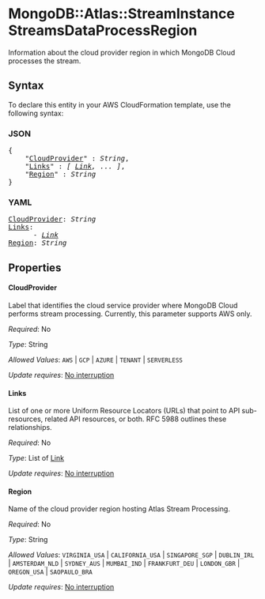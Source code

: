 # MongoDB::Atlas::StreamInstance StreamsDataProcessRegion

Information about the cloud provider region in which MongoDB Cloud processes the stream.

## Syntax

To declare this entity in your AWS CloudFormation template, use the following syntax:

### JSON

<pre>
{
    "<a href="#cloudprovider" title="CloudProvider">CloudProvider</a>" : <i>String</i>,
    "<a href="#links" title="Links">Links</a>" : <i>[ <a href="link.md">Link</a>, ... ]</i>,
    "<a href="#region" title="Region">Region</a>" : <i>String</i>
}
</pre>

### YAML

<pre>
<a href="#cloudprovider" title="CloudProvider">CloudProvider</a>: <i>String</i>
<a href="#links" title="Links">Links</a>: <i>
      - <a href="link.md">Link</a></i>
<a href="#region" title="Region">Region</a>: <i>String</i>
</pre>

## Properties

#### CloudProvider

Label that identifies the cloud service provider where MongoDB Cloud performs stream processing. Currently, this parameter supports AWS only.

_Required_: No

_Type_: String

_Allowed Values_: <code>AWS</code> | <code>GCP</code> | <code>AZURE</code> | <code>TENANT</code> | <code>SERVERLESS</code>

_Update requires_: [No interruption](https://docs.aws.amazon.com/AWSCloudFormation/latest/UserGuide/using-cfn-updating-stacks-update-behaviors.html#update-no-interrupt)

#### Links

List of one or more Uniform Resource Locators (URLs) that point to API sub-resources, related API resources, or both. RFC 5988 outlines these relationships.

_Required_: No

_Type_: List of <a href="link.md">Link</a>

_Update requires_: [No interruption](https://docs.aws.amazon.com/AWSCloudFormation/latest/UserGuide/using-cfn-updating-stacks-update-behaviors.html#update-no-interrupt)

#### Region

Name of the cloud provider region hosting Atlas Stream Processing.

_Required_: No

_Type_: String

_Allowed Values_: <code>VIRGINIA_USA</code> | <code>CALIFORNIA_USA</code> | <code>SINGAPORE_SGP</code> | <code>DUBLIN_IRL</code> | <code>AMSTERDAM_NLD</code> | <code>SYDNEY_AUS</code> | <code>MUMBAI_IND</code> | <code>FRANKFURT_DEU</code> | <code>LONDON_GBR</code> | <code>OREGON_USA</code> | <code>SAOPAULO_BRA</code>

_Update requires_: [No interruption](https://docs.aws.amazon.com/AWSCloudFormation/latest/UserGuide/using-cfn-updating-stacks-update-behaviors.html#update-no-interrupt)

